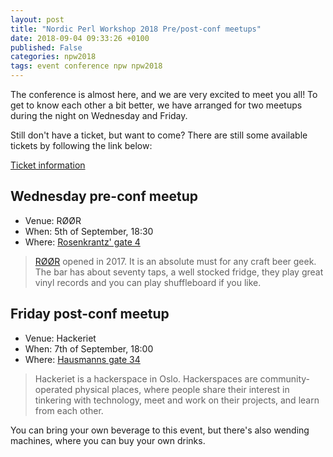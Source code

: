 ```yaml
---
layout: post
title: "Nordic Perl Workshop 2018 Pre/post-conf meetups"
date: 2018-09-04 09:33:26 +0100
published: False
categories: npw2018
tags: event conference npw npw2018
---
```


The conference is almost here, and we are very excited to meet you all! To get
to know each other a bit better, we have arranged for two meetups during the
night on Wednesday and Friday.

Still don't have a ticket, but want to come? There are still some available
tickets by following the link below:

<a href="/npw2018/tickets" class="button -attention">Ticket information</a>

## Wednesday pre-conf meetup

* Venue: RØØR
* When: 5th of September, 18:30
* Where: [Rosenkrantz' gate 4](https://goo.gl/maps/bwwWRTAJ56C2)

> [RØØR](https://www.roor.no/) opened in 2017. It is an absolute must for any
> craft beer geek. The bar has about seventy taps, a well stocked fridge, they
> play great vinyl records and you can play shuffleboard if you like.


## Friday post-conf meetup

* Venue: Hackeriet
* When: 7th of September, 18:00
* Where: [Hausmanns gate 34](https://goo.gl/maps/6Z5iXLusGs92)

> Hackeriet is a hackerspace in Oslo. Hackerspaces are community-operated
> physical places, where people share their interest in tinkering with
> technology, meet and work on their projects, and learn from each other.

You can bring your own beverage to this event, but there's also wending
machines, where you can buy your own drinks.
